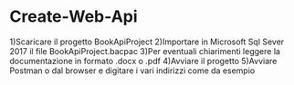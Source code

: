 # Create-Web-Api
1)Scaricare il progetto BookApiProject
2)Importare in Microsoft Sql Sever 2017 il file BookApiProject.bacpac
3)Per eventuali chiarimenti leggere la documentazione in formato .docx o .pdf
4)Avviare il progetto
5)Avviare Postman o dal browser e digitare i vari indirizzi come da esempio
